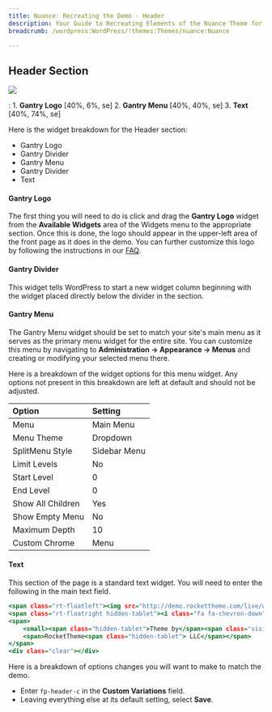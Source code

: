 ```yaml
---
title: Nuance: Recreating the Demo - Header
description: Your Guide to Recreating Elements of the Nuance Theme for WordPress
breadcrumb: /wordpress:WordPress/!themes:Themes/nuance:Nuance

---
```


Header Section
-----

![][demo]

:   1. **Gantry Logo** [40%, 6%, se]
    2. **Gantry Menu** [40%, 40%, se]
    3. **Text** [40%, 74%, se]

Here is the widget breakdown for the Header section:

* Gantry Logo
* Gantry Divider
* Gantry Menu
* Gantry Divider
* Text

#### Gantry Logo

The first thing you will need to do is click and drag the **Gantry Logo** widget from the **Available Widgets** area of the Widgets menu to the appropriate section. Once this is done, the logo should appear in the upper-left area of the front page as it does in the demo. You can further customize this logo by following the instructions in our [FAQ][faq].

#### Gantry Divider

This widget tells WordPress to start a new widget column beginning with the widget placed directly below the divider in the section.

#### Gantry Menu

The Gantry Menu widget should be set to match your site's main menu as it serves as the primary menu widget for the entire site. You can customize this menu by navigating to **Administration -> Appearance -> Menus** and creating or modifying your selected menu there.

Here is a breakdown of the widget options for this menu widget. Any options not present in this breakdown are left at default and should not be adjusted.

| Option            | Setting      |  
| :---------------- | :----------- |  
| Menu              | Main Menu    |  
| Menu Theme        | Dropdown     |  
| SplitMenu Style   | Sidebar Menu |  
| Limit Levels      | No           |  
| Start Level       | 0            |  
| End Level         | 0            |  
| Show All Children | Yes          |  
| Show Empty Menu   | No           |  
| Maximum Depth     | 10           |  
| Custom Chrome     | Menu         |  

#### Text

This section of the page is a standard text widget. You will need to enter the following in the main text field.

~~~ .html
<span class="rt-floatleft"><img src="http://demo.rockettheme.com/live/wordpress/nuance/wp-content/rockettheme/rt_nuance_wp/home/fp-header/img-01.jpg" alt="image"></span>
<span class="rt-floatright hidden-tablet"><i class="fa fa-chevron-down"></i></span>
<span>
    <small><span class="hidden-tablet">Theme by</span><span class="visible-tablet">By</span></small><br />
    <span>RocketTheme<span class="hidden-tablet"> LLC</span></span>
</span> 
<div class="clear"></div>
~~~

Here is a breakdown of options changes you will want to make to match the demo.

* Enter `fp-header-c` in the **Custom Variations** field.
* Leaving everything else at its default setting, select **Save**.

[demo]: assets/demo_2.jpeg
[faq]: faq.md

